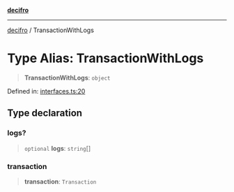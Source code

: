 [**decifro**](../README.md)

***

[decifro](../README.md) / TransactionWithLogs

# Type Alias: TransactionWithLogs

> **TransactionWithLogs**: `object`

Defined in: [interfaces.ts:20](https://github.com/dougEfresh/decifro/blob/052cf31bd09649eda8a05a939745830a399bb74d/src/interfaces.ts#L20)

## Type declaration

### logs?

> `optional` **logs**: `string`[]

### transaction

> **transaction**: `Transaction`
